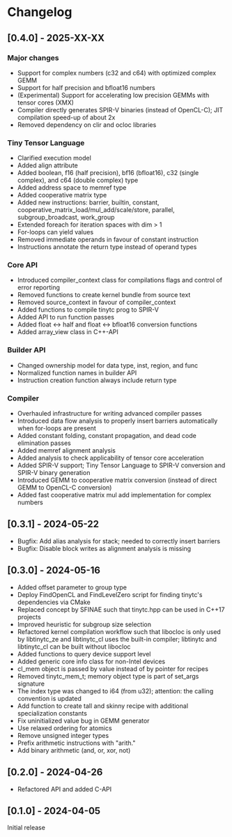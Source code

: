 # Changelog

## [0.4.0] - 2025-XX-XX

### Major changes
* Support for complex numbers (c32 and c64) with optimized complex GEMM
* Support for half precision and bfloat16 numbers
* (Experimental) Support for accelerating low precision GEMMs with tensor cores (XMX)
* Compiler directly generates SPIR-V binaries (instead of OpenCL-C); JIT compilation speed-up of about 2x
* Removed dependency on clir and ocloc libraries

### Tiny Tensor Language
* Clarified execution model
* Added align attribute
* Added boolean, f16 (half precision), bf16 (bfloat16), c32 (single complex), and c64 (double complex) type
* Added address space to memref type
* Added cooperative matrix type
* Added new instructions: barrier, builtin, constant, cooperative_matrix_load/mul_add/scale/store, parallel,
  subgroup_broadcast, work_group
* Extended foreach for iteration spaces with dim > 1
* For-loops can yield values
* Removed immediate operands in favour of constant instruction
* Instructions annotate the return type instead of operand types

### Core API
* Introduced compiler_context class for compilations flags and control of error reporting
* Removed functions to create kernel bundle from source text
* Removed source_context in favour of compiler_context
* Added functions to compile tinytc prog to SPIR-V
* Added API to run function passes
* Added float <-> half and float <-> bfloat16 conversion functions
* Added array_view class in C++-API

### Builder API
* Changed ownership model for data type, inst, region, and func
* Normalized function names in builder API
* Instruction creation function always include return type

### Compiler
* Overhauled infrastructure for writing advanced compiler passes
* Introduced data flow analysis to properly insert barriers automatically when for-loops are present
* Added constant folding, constant propagation, and dead code elimination passes
* Added memref alignment analysis
* Added analysis to check applicability of tensor core acceleration
* Added SPIR-V support; Tiny Tensor Language to SPIR-V conversion and SPIR-V binary generation
* Introduced GEMM to cooperative matrix conversion (instead of direct GEMM to OpenCL-C conversion)
* Added fast cooperative matrix mul add implementation for complex numbers

## [0.3.1] - 2024-05-22
* Bugfix: Add alias analysis for stack; needed to correctly insert barriers
* Bugfix: Disable block writes as alignment analysis is missing

## [0.3.0] - 2024-05-16

* Added offset parameter to group type
* Deploy FindOpenCL and FindLevelZero script for finding tinytc's dependencies via CMake
* Replaced concept by SFINAE such that tinytc.hpp can be used in C++17 projects
* Improved heuristic for subgroup size selection
* Refactored kernel compilation workflow such that libocloc is only used by libtinytc\_ze
  and libtinytc\_cl uses the built-in compiler; libtinytc and libtinytc\_cl can be built without libocloc
* Added functions to query device support level
* Added generic core info class for non-Intel devices
* cl\_mem object is passed by value instead of by pointer for recipes
* Removed tinytc\_mem\_t; memory object type is part of set\_args signature
* The index type was changed to i64 (from u32); attention: the calling convention is updated
* Add function to create tall and skinny recipe with additional specialization constants
* Fix uninitialized value bug in GEMM generator
* Use relaxed ordering for atomics
* Remove unsigned integer types
* Prefix arithmetic instructions with "arith."
* Add binary arithmetic (and, or, xor, not)

## [0.2.0] - 2024-04-26

* Refactored API and added C-API

## [0.1.0] - 2024-04-05

Initial release
